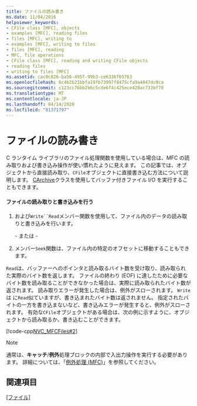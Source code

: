 ```yaml
---
title: ファイルの読み書き
ms.date: 11/04/2016
helpviewer_keywords:
- CFile class [MFC], objects
- examples [MFC], reading files
- files [MFC], writing to
- examples [MFC], writing to files
- files [MFC], reading
- MFC, file operations
- CFile class [MFC], reading and writing CFile objects
- reading files
- writing to files [MFC]
ms.assetid: cac0c826-ba56-495f-99b3-ce6336f65763
ms.openlocfilehash: 6c4b2b21bbfa19fb73997f8475cfa9a4047dc0ca
ms.sourcegitcommit: c123cc76bb2b6c5cde6f4c425ece420ac733bf70
ms.translationtype: MT
ms.contentlocale: ja-JP
ms.lasthandoff: 04/14/2020
ms.locfileid: "81371797"
---
```

# <a name="reading-and-writing-files"></a>ファイルの読み書き

C ランタイム ライブラリのファイル処理関数を使用している場合は、MFC の読み取りおよび書き込み操作が使い慣れたように見えます。 この記事では、オブジェクトから直接読み取り、`CFile`オブジェクトに直接書き込む方法について説明します。 [CArchive](../mfc/reference/carchive-class.md)クラスを使用してバッファ付きファイル I/O を実行することもできます。

#### <a name="to-read-from-and-write-to-the-file"></a>ファイルの読み取りと書き込みを行う

1. および`Write``Read`メンバー関数を使用して、ファイル内のデータの読み取りと書き込みを行います。

     \- または -

1. メンバー`Seek`関数は、ファイル内の特定のオフセットに移動することもできます。

`Read`は、バッファーへのポインタと読み取るバイト数を受け取り、読み取られた実際のバイト数を返します。 ファイルの終わり (EOF) に達したために必要なバイト数を読み取ることができなかった場合は、実際に読み取られたバイト数が返されます。 読み取りエラーが発生した場合は、例外がスローされます。 `Write`は に`Read`似ていますが、書き込まれたバイト数は返されません。 指定されたバイトの一方を書き込まないなど、書き込みエラーが発生すると、例外がスローされます。 有効な`CFile`オブジェクトがある場合は、次の例に示すように、オブジェクトから読み取るか、書き込むことができます。

[!code-cpp[NVC_MFCFiles#2](../atl-mfc-shared/reference/codesnippet/cpp/reading-and-writing-files_1.cpp)]

> [!NOTE]
> 通常は、**キャッチ**/**例外**処理ブロックの内部で入出力操作を実行する必要があります。 詳細については、「[例外処理 (MFC)](../mfc/exception-handling-in-mfc.md)」を参照してください。

## <a name="see-also"></a>関連項目

[[ファイル]](../mfc/files-in-mfc.md)
